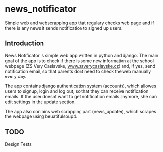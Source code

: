 # news_notificator
Simple web and webscrapping app that regulary checks web page  and if there is any news it sends notification to signed up users.

## Introduction
News Notificator is simple web app written in python and django. The main goal of the app is to check if there is some new information at the school webpage (ZS Very Caslavske, www.zsverycaslavske.cz) and, if yes, send notification email, so that parents dont need to check the web manually every day.

The app contains django authentication system (accounts), which allowes users to signup, login and log out, so that they can receive notification emails. If the user doesnt want to get notification emails anymore, she can edit settings in the update section.

The app also contains web scrapping part (news_updater), which scrapes the webpage using beuatifulsoup4. 

## TODO
Design
Tests
